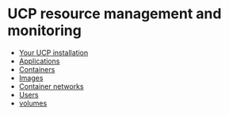 <!--[metadata]>
+++
draft=true
title = "Manage and monitor"
description = "Manage, monitor, troubleshoot"
keywords = ["Manage, monitor, troubleshoot"]
[menu.main]
identifier="mn_manage_ucp"
parent="mn_ucp"
+++
<![end-metadata]-->

# UCP resource management and monitoring

* [Your UCP installation](monitor-ucp.md)
* [Applications](monitor-manage-applications.md)
* [Containers](monitor-manage-containers.md)
* [Images](monitor-manage-images.md)
* [Container networks](monitor-manage-networks.md)
* [Users](monitor-manage-users.md)
* [volumes](monitor-manage-volumes.md)
